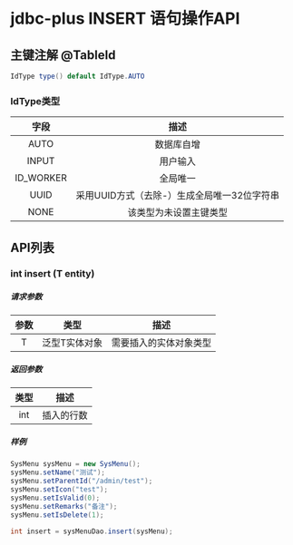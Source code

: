 jdbc-plus INSERT 语句操作API 
=====

## 主键注解 @TableId
```java
IdType type() default IdType.AUTO
```
### IdType类型
|字段|描述 |
| :---:|:---:|
|AUTO|数据库自增|
|INPUT|用户输入|
|ID_WORKER|全局唯一|
|UUID|采用UUID方式（去除-）生成全局唯一32位字符串|
|NONE|该类型为未设置主键类型|

## API列表
### int insert (T entity)
##### 请求参数
|参数|类型|描述 |
| :---:|:---:|:---:|
|T|  泛型T实体对象|需要插入的实体对象类型 |
##### 返回参数
|类型|描述| 
| :---:|:---:|
|int|  插入的行数| 
##### 样例
```java
SysMenu sysMenu = new SysMenu();
sysMenu.setName("测试");
sysMenu.setParentId("/admin/test");
sysMenu.setIcon("test");
sysMenu.setIsValid(0);
sysMenu.setRemarks("备注");
sysMenu.setIsDelete(1);

int insert = sysMenuDao.insert(sysMenu);
```
